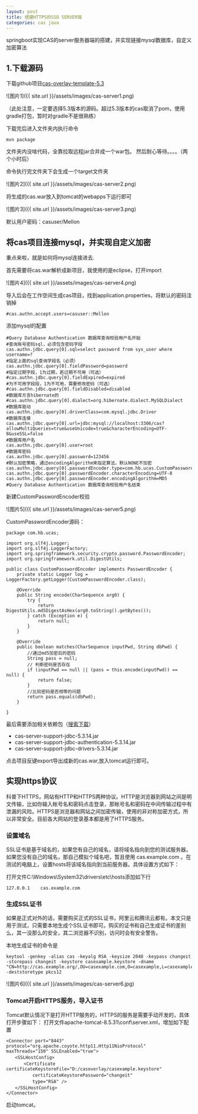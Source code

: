 ```yaml
---
layout: post
title: 搭建HTTPS的SSO SERVER端
categories: cas java
---
```


springboot实现CAS的server服务器端的搭建，并实现链接mysql数据库，自定义加密算法

## 1.下载源码

下载github项目[cas-overlay-template-5.3](https://github.com/apereo/cas-overlay-template)

![图片1]({{ site.url }}/assets/images/cas-server1.png)

（此处注意，一定要选择5.3版本的源码。超过5.3版本的cas取消了pom，使用gradle打包，暂时对gradle不是很熟练）

下载完后进入文件夹内执行命令

    mvn package

文件夹内没啥代码，全靠拉取远程jar合并成一个war包。
然后耐心等待。。。。（两个小时后）

命令执行完文件夹下会生成一个target文件夹

![图片2]({{ site.url }}/assets/images/cas-server2.png)

将生成的cas.war放入到tomcat的webapps下运行即可

![图片3]({{ site.url }}/assets/images/cas-server3.png)

默认用户密码：casuser/Mellon

## 将cas项目连接mysql，并实现自定义加密

重点来啦，就是如何将mysql连接进去.

首先需要将cas.war解析成新项目，我使用的是eclipse，打开import

![图片4]({{ site.url }}/assets/images/cas-server4.png)

导入后会在工作空间生成cas项目，找到application.properties，将默认的密码注销掉

    #cas.authn.accept.users=casuser::Mellon

添加mysql的配置

    #Query Database Authentication 数据库查询校验用户名开始
    #查询账号密码sql，必须包含密码字段
    cas.authn.jdbc.query[0].sql=select password from sys_user where username=?
    #指定上面的sql查询字段名（必须）
    cas.authn.jdbc.query[0].fieldPassword=password
    #指定过期字段，1为过期，若过期不可用（可选）
    #cas.authn.jdbc.query[0].fieldExpired=expired
    #为不可用字段段，1为不可用，需要修改密码（可选）
    #cas.authn.jdbc.query[0].fieldDisabled=disabled
    #数据库方言hibernate的
    #cas.authn.jdbc.query[0].dialect=org.hibernate.dialect.MySQLDialect
    #数据库驱动
    cas.authn.jdbc.query[0].driverClass=com.mysql.jdbc.Driver
    #数据库连接
    cas.authn.jdbc.query[0].url=jdbc:mysql://localhost:3306/cas?allowMultiQueries=true&useUnicode=true&characterEncoding=UTF-8&useSSL=false
    #数据库用户名
    cas.authn.jdbc.query[0].user=root
    #数据库密码
    cas.authn.jdbc.query[0].password=123456
    #默认加密策略，通过encodingAlgorithm来指定算法，默认NONE不加密
    cas.authn.jdbc.query[0].passwordEncoder.type=com.hb.ucas.CustomPasswordEncoder
    cas.authn.jdbc.query[0].passwordEncoder.characterEncoding=UTF-8
    cas.authn.jdbc.query[0].passwordEncoder.encodingAlgorithm=MD5
    #Query Database Authentication 数据库查询校验用户名结束

新建CustomPasswordEncoder校验

![图片5]({{ site.url }}/assets/images/cas-server5.png)

CustomPasswordEncoder源码：

    package com.hb.ucas;

    import org.slf4j.Logger;
    import org.slf4j.LoggerFactory;
    import org.springframework.security.crypto.password.PasswordEncoder;
    import org.springframework.util.DigestUtils;

    public class CustomPasswordEncoder implements PasswordEncoder {
        private static Logger log = LoggerFactory.getLogger(CustomPasswordEncoder.class);

        @Override
        public String encode(CharSequence arg0) {
            try {
                return DigestUtils.md5DigestAsHex(arg0.toString().getBytes());
            } catch (Exception e) {
                return null;
            }
        }

        @Override
        public boolean matches(CharSequence inputPwd, String dbPwd) {
            //通过md5加密后的密码
            String pass = null;
            // 判断密码是否存在
            if (inputPwd == null || (pass = this.encode(inputPwd)) == null) {
                return false;
            }
            //比较密码是否相等的问题
            return pass.equals(dbPwd);
        }

    }

最后需要添加相关依赖包（[搜索下载](https://mvnrepository.com)）

- cas-server-support-jdbc-5.3.14.jar
- cas-server-support-jdbc-authentication-5.3.14.jar
- cas-server-support-jdbc-drivers-5.3.14.jar

点击项目反键export导出成新的cas.war,放入tomcat运行即可。

## 实现https协议

科普下HTTPS，网站有HTTP和HTTPS两种协议。HTTP是浏览器到网站之间是明文传输，比如你输入帐号名和密码点击登录，那帐号名和密码在中间传输过程中有泄漏的风险。HTTPS是浏览器和网站之间加密传输，使用的非对称加密方式，所以非常安全。目前各大网站的登录基本都是用了HTTPS服务。

### 设置域名

SSL证书是基于域名的，如果您有自己的域名，请将域名指向到您的测试服务器。如果您没有自己的域名，那自己模拟个域名吧，暂且使用 cas.example.com 。在测试的电脑上，设置hosts将该域名指向到当前服务器。具体设置方式如下：

打开文件C:\Windows\System32\drivers\etc\hosts添加如下行

    127.0.0.1    cas.example.com

### 生成SSL证书

如果是正式对外的话，需要购买正式的SSL证书，阿里云和腾讯云都有。本文只是用于测试，只需要本地生成个SSL证书即可。购买的证书和自己生成证书的差别么，其一没那么的安全，其二浏览器不识别，访问时会有安全警告。

本地生成证书的命令是

    keytool -genkey -alias cas -keyalg RSA -keysize 2048 -keypass changeit -storepass changeit -keystore casexample.keystore -dname "CN=http://cas.example.org/,OU=casexample.com,O=casexample,L=casexample,ST=casexample,C=CN" -deststoretype pkcs12

![图片6]({{ site.url }}/assets/images/cas-server6.jpg)

### Tomcat开启HTTPS服务，导入证书

Tomcat默认情况下是打开HTTP服务的，HTTPS的服务是需要手动开发的，具体打开步骤如下：
打开文件apache-tomcat-8.5.31\conf\server.xml，增加如下配置

    <Connector port="8443" protocol="org.apache.coyote.http11.Http11NioProtocol"
    maxThreads="150" SSLEnabled="true">
    　　<SSLHostConfig>
    　　　　<Certificate certificateKeystoreFile="D:/casoverlay/casexample.keystore"
    　　　　　　certificateKeystorePassword="changeit"
    　　　　　　type="RSA" />
    　　</SSLHostConfig>
    </Connector>

启动tomcat。

<div id="gitalk-container-cas-server"></div>

<script>
  $(document).ready(function() {
    window.initCasServerComment();
  })
</script>